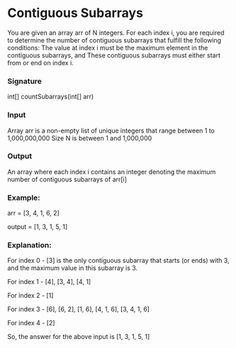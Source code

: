 # Contiguous Subarrays

You are given an array arr of N integers. For each index i, you are required to determine the number of contiguous subarrays that fulfill the following conditions:
The value at index i must be the maximum element in the contiguous subarrays, and
These contiguous subarrays must either start from or end on index i.
### Signature
int[] countSubarrays(int[] arr)

### Input
Array arr is a non-empty list of unique integers that range between 1 to 1,000,000,000
Size N is between 1 and 1,000,000

### Output
An array where each index i contains an integer denoting the maximum number of contiguous subarrays of arr[i]

### Example:

arr = [3, 4, 1, 6, 2]

output = [1, 3, 1, 5, 1]

### Explanation:

For index 0 - [3] is the only contiguous subarray that starts (or ends) with 3, and the maximum value in this subarray is 3.

For index 1 - [4], [3, 4], [4, 1]

For index 2 - [1]

For index 3 - [6], [6, 2], [1, 6], [4, 1, 6], [3, 4, 1, 6]

For index 4 - [2]

So, the answer for the above input is [1, 3, 1, 5, 1]

